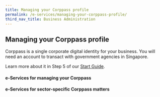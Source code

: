 ```yaml
---
title: Managing your Corppass profile
permalink: /e-services/managing-your-corppass-profile/
third_nav_title: Business Administration
---
```


## Managing your Corppass profile

Corppass is a single corporate digital identity for your business. You will need an account to transact with government agencies in Singapore.

Learn more about it in Step 5 of our [Start Guide](/start-a-business/create-a-corppass-account/).

#### e-Services for managing your Corppass

#### e-Services for sector-specific Corppass matters

